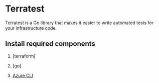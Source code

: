 # Terratest

Terratest is a Go library that makes it easier to write automated tests for your infrastructure code. 
## Install required components

1. [terraform]
2. [go]
    

3. [Azure CLI](https://docs.microsoft.com/en-us/cli/azure/install-azure-cli-apt?view=azure-cli-latest)



